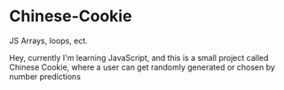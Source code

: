 # Chinese-Cookie
JS Arrays, loops, ect.

Hey, currently I'm learning JavaScript, and this is a small project called Chinese Cookie, where a user can get randomly generated or chosen by number predictions
